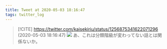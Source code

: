 ```yaml
---
title: Tweet at 2020-05-03 18:16:47
tags: twitter_log
---
```


> [!CITE] https://twitter.com/kaisekiriu/status/1256875341622071296 (2020-05-03 18:16:47)
> ![](https://twitter.com/kaisekiriu/status/1256875341622071296)
> あ、これは分類階級が変わってない話とは関係ないか。
